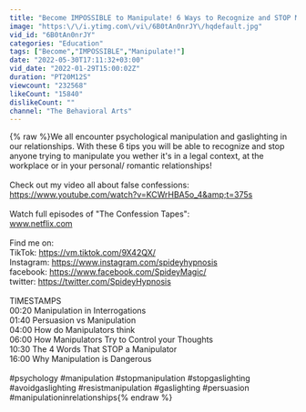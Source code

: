 ```yaml
---
title: "Become IMPOSSIBLE to Manipulate! 6 Ways to Recognize and STOP Manipulation\/ Gaslighting."
image: "https:\/\/i.ytimg.com\/vi\/6B0tAn0nrJY\/hqdefault.jpg"
vid_id: "6B0tAn0nrJY"
categories: "Education"
tags: ["Become","IMPOSSIBLE","Manipulate!"]
date: "2022-05-30T17:11:32+03:00"
vid_date: "2022-01-29T15:00:02Z"
duration: "PT20M12S"
viewcount: "232568"
likeCount: "15840"
dislikeCount: ""
channel: "The Behavioral Arts"
---
```

{% raw %}We all encounter psychological manipulation and gaslighting in our relationships. With these 6 tips you will be able to recognize and stop anyone trying to manipulate you wether it's in a legal context, at the workplace or in your personal/ romantic relationships! <br /><br />Check out my video all about false confessions: <a rel="nofollow" target="blank" href="https://www.youtube.com/watch?v=KCWrHBA5o_4&amp;t=375s">https://www.youtube.com/watch?v=KCWrHBA5o_4&amp;t=375s</a><br /><br />Watch full episodes of &quot;The Confession Tapes&quot;:<br />www.netflix.com<br /><br />Find me on: <br />TikTok: <a rel="nofollow" target="blank" href="https://vm.tiktok.com/9X42QX/">https://vm.tiktok.com/9X42QX/</a> <br />Instagram: <a rel="nofollow" target="blank" href="https://www.instagram.com/spideyhypnosis">https://www.instagram.com/spideyhypnosis</a> <br />facebook: <a rel="nofollow" target="blank" href="https://www.facebook.com/SpideyMagic/">https://www.facebook.com/SpideyMagic/</a> <br />twitter: <a rel="nofollow" target="blank" href="https://twitter.com/SpideyHypnosis">https://twitter.com/SpideyHypnosis</a><br /><br />TIMESTAMPS<br />00:20 Manipulation in Interrogations<br />01:40 Persuasion vs Manipulation<br />04:00 How do Manipulators think<br />06:00 How Manipulators Try to Control your Thoughts<br />10:30 The 4 Words That STOP a Manipulator<br />16:00 Why Manipulation is Dangerous<br /><br />#psychology #manipulation #stopmanipulation #stopgaslighting #avoidgaslighting #resistmanipulation #gaslighting #persuasion #manipulationinrelationships{% endraw %}
